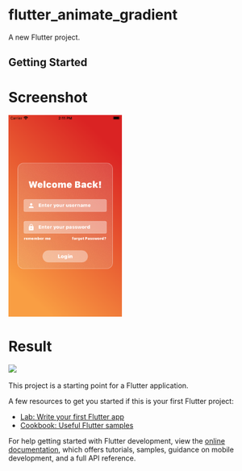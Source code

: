 # flutter_animate_gradient

A new Flutter project.

## Getting Started




# Screenshot 


<img src ="https://github.com/Mirzaazmath/flutter_animated_gradient/blob/main/assets/Screenshot.png" height="400">





# Result 


<img src ="https://github.com/Mirzaazmath/flutter_animated_gradient/blob/main/assets/result.gif" height="400">

This project is a starting point for a Flutter application.

A few resources to get you started if this is your first Flutter project:

- [Lab: Write your first Flutter app](https://docs.flutter.dev/get-started/codelab)
- [Cookbook: Useful Flutter samples](https://docs.flutter.dev/cookbook)

For help getting started with Flutter development, view the
[online documentation](https://docs.flutter.dev/), which offers tutorials,
samples, guidance on mobile development, and a full API reference.
